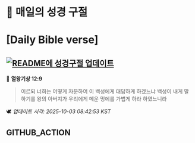 # 🙏 매일의 성경 구절
# [Daily Bible verse]
## [![README에 성경구절 업데이트](https://github.com/DONGSUKA/first_test/actions/workflows/update-readme-bible.yml/badge.svg)](https://github.com/DONGSUKA/first_test/actions/workflows/update-readme-bible.yml)
<!-- START_BIBLE_VERSE -->
📖 **열왕기상 12:9**
> 이르되 너희는 어떻게 자문하여 이 백성에게 대답하게 하겠느냐 백성이 내게 말하기를 왕의 아버지가 우리에게 메운 멍에를 가볍게 하라 하였느니라

🕊️ _업데이트 시각: 2025-10-03 08:42:53 KST_
  <!-- END_BIBLE_VERSE -->
## GITHUB_ACTION
